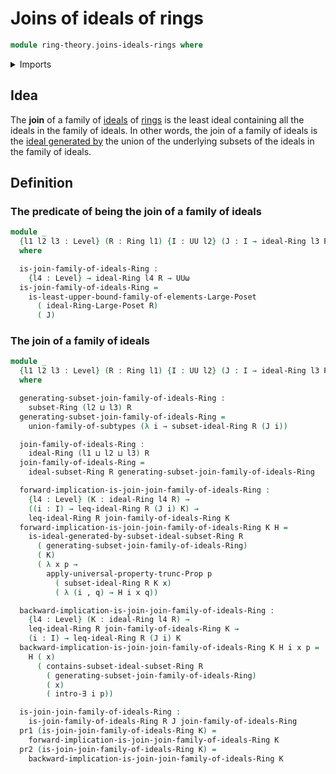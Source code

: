 # Joins of ideals of rings

```agda
module ring-theory.joins-ideals-rings where
```

<details><summary>Imports</summary>

```agda
open import foundation.dependent-pair-types
open import foundation.existential-quantification
open import foundation.propositional-truncations
open import foundation.unions-subtypes
open import foundation.universe-levels

open import order-theory.least-upper-bounds-large-posets

open import ring-theory.ideals-generated-by-subsets-rings
open import ring-theory.ideals-rings
open import ring-theory.posets-of-ideals-rings
open import ring-theory.rings
open import ring-theory.subsets-rings
```

</details>

## Idea

The **join** of a family of [ideals](ring-theory.ideals-rings.md) of
[rings](ring-theory.rings.md) is the least ideal containing all the ideals in
the family of ideals. In other words, the join of a family of ideals is the
[ideal generated by](ring-theory.ideals-generated-by-subsets-rings.md) the union
of the underlying subsets of the ideals in the family of ideals.

## Definition

### The predicate of being the join of a family of ideals

```agda
module _
  {l1 l2 l3 : Level} (R : Ring l1) {I : UU l2} (J : I → ideal-Ring l3 R)
  where

  is-join-family-of-ideals-Ring :
    {l4 : Level} → ideal-Ring l4 R → UUω
  is-join-family-of-ideals-Ring =
    is-least-upper-bound-family-of-elements-Large-Poset
      ( ideal-Ring-Large-Poset R)
      ( J)
```

### The join of a family of ideals

```agda
module _
  {l1 l2 l3 : Level} (R : Ring l1) {I : UU l2} (J : I → ideal-Ring l3 R)
  where

  generating-subset-join-family-of-ideals-Ring :
    subset-Ring (l2 ⊔ l3) R
  generating-subset-join-family-of-ideals-Ring =
    union-family-of-subtypes (λ i → subset-ideal-Ring R (J i))

  join-family-of-ideals-Ring :
    ideal-Ring (l1 ⊔ l2 ⊔ l3) R
  join-family-of-ideals-Ring =
    ideal-subset-Ring R generating-subset-join-family-of-ideals-Ring

  forward-implication-is-join-join-family-of-ideals-Ring :
    {l4 : Level} (K : ideal-Ring l4 R) →
    ((i : I) → leq-ideal-Ring R (J i) K) →
    leq-ideal-Ring R join-family-of-ideals-Ring K
  forward-implication-is-join-join-family-of-ideals-Ring K H =
    is-ideal-generated-by-subset-ideal-subset-Ring R
      ( generating-subset-join-family-of-ideals-Ring)
      ( K)
      ( λ x p →
        apply-universal-property-trunc-Prop p
          ( subset-ideal-Ring R K x)
          ( λ (i , q) → H i x q))

  backward-implication-is-join-join-family-of-ideals-Ring :
    {l4 : Level} (K : ideal-Ring l4 R) →
    leq-ideal-Ring R join-family-of-ideals-Ring K →
    (i : I) → leq-ideal-Ring R (J i) K
  backward-implication-is-join-join-family-of-ideals-Ring K H i x p =
    H ( x)
      ( contains-subset-ideal-subset-Ring R
        ( generating-subset-join-family-of-ideals-Ring)
        ( x)
        ( intro-∃ i p))

  is-join-join-family-of-ideals-Ring :
    is-join-family-of-ideals-Ring R J join-family-of-ideals-Ring
  pr1 (is-join-join-family-of-ideals-Ring K) =
    forward-implication-is-join-join-family-of-ideals-Ring K
  pr2 (is-join-join-family-of-ideals-Ring K) =
    backward-implication-is-join-join-family-of-ideals-Ring K
```
